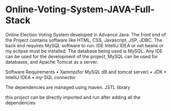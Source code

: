 # Online-Voting-System-JAVA-Full-Stack

Online Election Voting System developed in Advance Java. The front end of the Project contains software like HTML, CSS, Javascript, JSP, JDBC. The back end requires MySQL software to run. IDE IntelliJ IDEA or net beans or my eclipse must be installed. The database being used is MySQL. Any IDE can be used for the development of the project, MySQL can be used for databases, and Apache Tomcat as a server.

Software Requirements • Xammp(for MySQL dB and tomcat server) • JDK • IntelliJ IDEA • my-SQL connector

The dependencies are managed using maven. JSTL library

this project can be directly imported and run after adding all the dependencies
